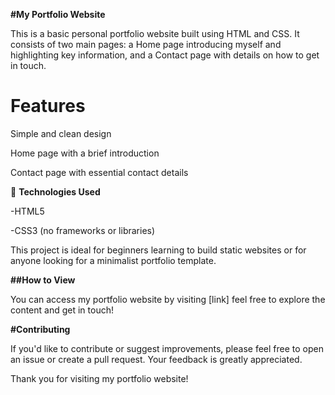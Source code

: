 **#My Portfolio Website** 


This is a basic personal portfolio website built using HTML and CSS. It consists of two main pages: a Home page introducing myself and highlighting key information, and a Contact page with details on how to get in touch.

# Features
Simple and clean design

Home page with a brief introduction

Contact page with essential contact details

🚀 **Technologies Used**

-HTML5

-CSS3 (no frameworks or libraries)

This project is ideal for beginners learning to build static websites or for anyone looking for a minimalist portfolio template.

**##How to View**

You can access my portfolio website by visiting [link] feel free to explore the content and get in touch!

**#Contributing**

If you'd like to contribute or suggest improvements, please feel free to open an issue or create a pull request. Your feedback is greatly appreciated.

Thank you for visiting my portfolio website!

